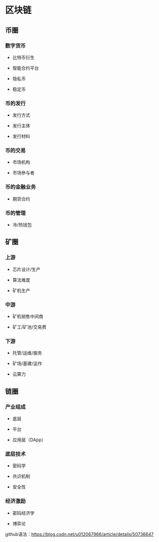 # 区块链

## 币圈

### 数字货币

  * 比特币衍生
  
  * 智能合约平台
  
  * 隐私币
  
  * 稳定币

### 币的发行

  * 发行方式
  
  * 发行主体
  
  * 发行材料
  

### 币的交易

  * 市场机构
  
  * 市场参与者

### 币的金融业务

  * 期货合约

### 币的管理

  * 冷/热钱包
  

## 矿圈

### 上游

  * 芯片设计/生产
  
  * 算法难度
  
  * 矿机生产
  
### 中游

  * 矿机销售中间商
  
  * 矿工/矿池/交易费

  
### 下游

  * 托管/运维/服务
  
  * 矿场/基建/运作
  
  * 云算力


## 链圈

### 产业组成

 * 底层
 
 * 平台
 
 * 应用层（DApp）

### 底层技术

 * 密码学
 
 * 共识机制

 * 安全性
 
### 经济激励

 * 密码经济学
 
 * 博弈论


github语法：https://blog.csdn.net/u012067966/article/details/50736647
